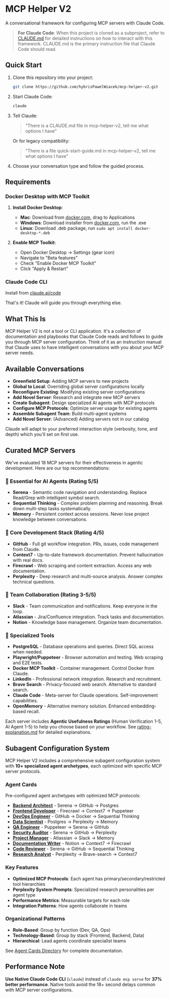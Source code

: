 # MCP Helper V2

A conversational framework for configuring MCP servers with Claude Code.

> **For Claude Code**: When this project is cloned as a subproject, refer to [CLAUDE.md](CLAUDE.md) for detailed instructions on how to interact with this framework. CLAUDE.md is the primary instruction file that Claude Code should read.

## Quick Start

1. Clone this repository into your project:
   ```bash
   git clone https://github.com/hybrisPawelWiacek/mcp-helper-v2.git
   ```

2. Start Claude Code:
   ```bash
   claude
   ```

3. Tell Claude:
   > "There is a CLAUDE.md file in mcp-helper-v2, tell me what options I have"
   
   Or for legacy compatibility:
   > "There is a file quick-start-guide.md in mcp-helper-v2, tell me what options I have"

4. Choose your conversation type and follow the guided process.

## Requirements

### Docker Desktop with MCP Toolkit

1. **Install Docker Desktop**:
   - **Mac**: Download from [docker.com](https://docker.com), drag to Applications
   - **Windows**: Download installer from [docker.com](https://docker.com), run the .exe
   - **Linux**: Download .deb package, run `sudo apt install docker-desktop-*.deb`

2. **Enable MCP Toolkit**:
   - Open Docker Desktop → Settings (gear icon)
   - Navigate to "Beta features"
   - Check "Enable Docker MCP Toolkit"
   - Click "Apply & Restart"

### Claude Code CLI
Install from [claude.ai/code](https://claude.ai/code)

That's it! Claude will guide you through everything else.

## What This Is

MCP Helper V2 is not a tool or CLI application. It's a collection of documentation and playbooks that Claude Code reads and follows to guide you through MCP server configuration. Think of it as an instruction manual that Claude uses to have intelligent conversations with you about your MCP server needs.

## Available Conversations

- **Greenfield Setup**: Adding MCP servers to new projects
- **Global to Local**: Overriding global server configurations locally
- **Reconfigure Existing**: Modifying existing server configurations
- **Add Novel Server**: Research and integrate new MCP servers
- **Create Subagent**: Design specialized AI agents with MCP protocols
- **Configure MCP Protocols**: Optimize server usage for existing agents
- **Assemble Subagent Team**: Build multi-agent systems
- **Add Novel Server**: (Advanced) Adding servers not in our catalog

Claude will adapt to your preferred interaction style (verbosity, tone, and depth) which you'll set on first use.

## Curated MCP Servers

We've evaluated 18 MCP servers for their effectiveness in agentic development. Here are our top recommendations:

### 🌟 Essential for AI Agents (Rating 5/5)
- **Serena** - Semantic code navigation and understanding. Replace Read/Grep with intelligent symbol search.
- **Sequential Thinking** - Complex problem planning and reasoning. Break down multi-step tasks systematically.
- **Memory** - Persistent context across sessions. Never lose project knowledge between conversations.

### 🚀 Core Development Stack (Rating 4/5)
- **GitHub** - Full git workflow integration. PRs, issues, code management from Claude.
- **Context7** - Up-to-date framework documentation. Prevent hallucination with real docs.
- **Firecrawl** - Web scraping and content extraction. Access any web documentation.
- **Perplexity** - Deep research and multi-source analysis. Answer complex technical questions.

### 💼 Team Collaboration (Rating 3-5/5)
- **Slack** - Team communication and notifications. Keep everyone in the loop.
- **Atlassian** - Jira/Confluence integration. Track tasks and documentation.
- **Notion** - Knowledge base management. Organize team documentation.

### 🔧 Specialized Tools
- **PostgreSQL** - Database operations and queries. Direct SQL access when needed.
- **Playwright/Puppeteer** - Browser automation and testing. Web scraping and E2E tests.
- **Docker MCP Toolkit** - Container management. Control Docker from Claude.
- **LinkedIn** - Professional network integration. Research and recruitment.
- **Brave Search** - Privacy-focused web search. Alternative to standard search.
- **Claude Code** - Meta-server for Claude operations. Self-improvement capabilities.
- **OpenMemory** - Alternative memory solution. Enhanced embedding-based recall.

Each server includes **Agentic Usefulness Ratings** (Human Verification 1-5, AI Agent 1-5) to help you choose based on your workflow. See [rating-explanation.md](rating-explanation.md) for detailed explanations.

## Subagent Configuration System

MCP Helper V2 includes a comprehensive subagent configuration system with **10+ specialized agent archetypes**, each optimized with specific MCP server protocols.

### Agent Cards
Pre-configured agent archetypes with optimized MCP protocols:
- **[Backend Architect](agent-cards/backend-architect.md)** - Serena → GitHub → Postgres
- **[Frontend Developer](agent-cards/frontend-developer.md)** - Firecrawl → Context7 → Puppeteer
- **[DevOps Engineer](agent-cards/devops-engineer.md)** - GitHub → Docker → Sequential Thinking
- **[Data Scientist](agent-cards/data-scientist.md)** - Postgres → Perplexity → Memory
- **[QA Engineer](agent-cards/qa-engineer.md)** - Puppeteer → Serena → GitHub
- **[Security Auditor](agent-cards/security-auditor.md)** - Serena → GitHub → Perplexity
- **[Project Manager](agent-cards/project-manager.md)** - Atlassian → Slack → Memory
- **[Documentation Writer](agent-cards/documentation-writer.md)** - Notion → Context7 → Firecrawl
- **[Code Reviewer](agent-cards/code-reviewer.md)** - Serena → GitHub → Sequential Thinking
- **[Research Analyst](agent-cards/research-analyst.md)** - Perplexity → Brave-search → Context7

### Key Features
- **Optimized MCP Protocols**: Each agent has primary/secondary/restricted tool hierarchies
- **Perplexity System Prompts**: Specialized research personalities per agent type
- **Performance Metrics**: Measurable targets for each role
- **Integration Patterns**: How agents collaborate in teams

### Organizational Patterns
- **Role-Based**: Group by function (Dev, QA, Ops)
- **Technology-Based**: Group by stack (Frontend, Backend, Data)
- **Hierarchical**: Lead agents coordinate specialist teams

See [Agent Cards Directory](agent-cards/README.md) for complete documentation.

## Performance Note

**Use Native Claude Code CLI** (`claude`) instead of `claude mcp serve` for **37% better performance**. Native tools avoid the 18+ second delays common with MCP server configurations.
